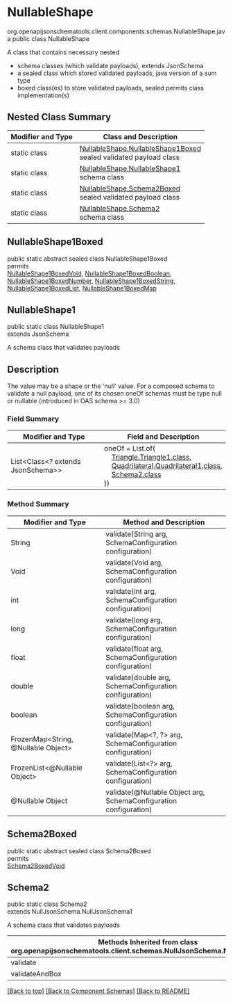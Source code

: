 # NullableShape
org.openapijsonschematools.client.components.schemas.NullableShape.java
public class NullableShape

A class that contains necessary nested
- schema classes (which validate payloads), extends JsonSchema
- a sealed class which stored validated payloads, java version of a sum type
- boxed class(es) to store validated payloads, sealed permits class implementation(s)

## Nested Class Summary
| Modifier and Type | Class and Description |
| ----------------- | ---------------------- |
| static class | [NullableShape.NullableShape1Boxed](#nullableshape1boxed)<br> sealed validated payload class |
| static class | [NullableShape.NullableShape1](#nullableshape1)<br> schema class |
| static class | [NullableShape.Schema2Boxed](#schema2boxed)<br> sealed validated payload class |
| static class | [NullableShape.Schema2](#schema2)<br> schema class |

## NullableShape1Boxed
public static abstract sealed class NullableShape1Boxed<br>
permits<br>
[NullableShape1BoxedVoid](#nullableshape1boxedvoid),
[NullableShape1BoxedBoolean](#nullableshape1boxedboolean),
[NullableShape1BoxedNumber](#nullableshape1boxednumber),
[NullableShape1BoxedString](#nullableshape1boxedstring),
[NullableShape1BoxedList](#nullableshape1boxedlist),
[NullableShape1BoxedMap](#nullableshape1boxedmap)

## NullableShape1
public static class NullableShape1<br>
extends JsonSchema

A schema class that validates payloads

## Description
The value may be a shape or the &#x27;null&#x27; value. For a composed schema to validate a null payload, one of its chosen oneOf schemas must be type null or nullable (introduced in OAS schema &gt;&#x3D; 3.0)

### Field Summary
| Modifier and Type | Field and Description |
| ----------------- | ---------------------- |
| List<Class<? extends JsonSchema>> | oneOf = List.of(<br>&nbsp;&nbsp;&nbsp;&nbsp;[Triangle.Triangle1.class](../../components/schemas/Triangle.md#triangle1),<br>&nbsp;&nbsp;&nbsp;&nbsp;[Quadrilateral.Quadrilateral1.class](../../components/schemas/Quadrilateral.md#quadrilateral1),<br>&nbsp;&nbsp;&nbsp;&nbsp;[Schema2.class](#schema2)<br>))<br> |

### Method Summary
| Modifier and Type | Method and Description |
| ----------------- | ---------------------- |
| String | validate(String arg, SchemaConfiguration configuration) |
| Void | validate(Void arg, SchemaConfiguration configuration) |
| int | validate(int arg, SchemaConfiguration configuration) |
| long | validate(long arg, SchemaConfiguration configuration) |
| float | validate(float arg, SchemaConfiguration configuration) |
| double | validate(double arg, SchemaConfiguration configuration) |
| boolean | validate(boolean arg, SchemaConfiguration configuration) |
| FrozenMap<String, @Nullable Object> | validate(Map&lt;?, ?&gt; arg, SchemaConfiguration configuration) |
| FrozenList<@Nullable Object> | validate(List<?> arg, SchemaConfiguration configuration) |
| @Nullable Object | validate(@Nullable Object arg, SchemaConfiguration configuration) |
## Schema2Boxed
public static abstract sealed class Schema2Boxed<br>
permits<br>
[Schema2BoxedVoid](#schema2boxedvoid)

## Schema2
public static class Schema2<br>
extends NullJsonSchema.NullJsonSchema1

A schema class that validates payloads

| Methods Inherited from class org.openapijsonschematools.client.schemas.NullJsonSchema.NullJsonSchema1 |
| ------------------------------------------------------------------ |
| validate                                                           |
| validateAndBox                                                     |

[[Back to top]](#top) [[Back to Component Schemas]](../../../README.md#Component-Schemas) [[Back to README]](../../../README.md)
